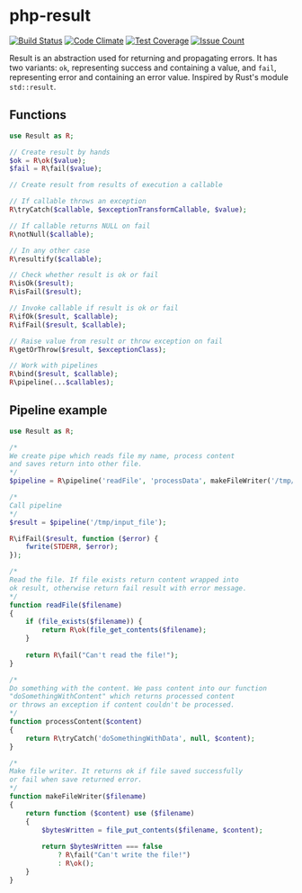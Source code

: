 # php-result
[![Build Status](https://travis-ci.org/pldin601/php-result.svg?branch=master)](https://travis-ci.org/pldin601/php-result)
[![Code Climate](https://codeclimate.com/github/pldin601/php-result/badges/gpa.svg)](https://codeclimate.com/github/pldin601/php-result)
[![Test Coverage](https://codeclimate.com/github/pldin601/php-result/badges/coverage.svg)](https://codeclimate.com/github/pldin601/php-result/coverage)
[![Issue Count](https://codeclimate.com/github/pldin601/php-result/badges/issue_count.svg)](https://codeclimate.com/github/pldin601/php-result)

Result is an abstraction used for returning and propagating errors.
It has two variants: `ok`, representing success and containing a value,
and `fail`, representing error and containing an error value.
Inspired by Rust's module `std::result`.

## Functions
```php
use Result as R;

// Create result by hands
$ok = R\ok($value);
$fail = R\fail($value);

// Create result from results of execution a callable

// If callable throws an exception
R\tryCatch($callable, $exceptionTransformCallable, $value);

// If callable returns NULL on fail
R\notNull($callable);

// In any other case
R\resultify($callable);

// Check whether result is ok or fail
R\isOk($result);
R\isFail($result);

// Invoke callable if result is ok or fail
R\ifOk($result, $callable);
R\ifFail($result, $callable);

// Raise value from result or throw exception on fail
R\getOrThrow($result, $exceptionClass);

// Work with pipelines
R\bind($result, $callable);
R\pipeline(...$callables);
```

## Pipeline example
```php
use Result as R;

/*
We create pipe which reads file my name, process content
and saves return into other file. 
*/
$pipeline = R\pipeline('readFile', 'processData', makeFileWriter('/tmp/output_file'));

/*
Call pipeline
*/
$result = $pipeline('/tmp/input_file');

R\ifFail($result, function ($error) {
    fwrite(STDERR, $error);
});

/*
Read the file. If file exists return content wrapped into
ok result, otherwise return fail result with error message.
*/
function readFile($filename)
{
    if (file_exists($filename)) {
        return R\ok(file_get_contents($filename);
    }
    
    return R\fail("Can't read the file!");
}

/*
Do something with the content. We pass content into our function
"doSomethingWithContent" which returns processed content
or throws an exception if content couldn't be processed.
*/
function processContent($content)
{
    return R\tryCatch('doSomethingWithData', null, $content);
}

/*
Make file writer. It returns ok if file saved successfully
or fail when save returned error.
*/
function makeFileWriter($filename)
{
    return function ($content) use ($filename)
    {
        $bytesWritten = file_put_contents($filename, $content);
        
        return $bytesWritten === false
            ? R\fail("Can't write the file!")
            : R\ok();
    }
}

```